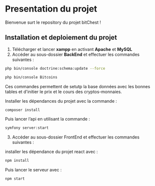 # Presentation du projet 

Bienvenue surt le repository du projet bitChest ! 

## Installation et deploiement du projet 

1) Télécharger et lancer **xampp** en activant **Apache** et **MySQL**  
2) Accéder au sous-dossier **BackEnd** et effectuer les commandes suivantes :   
```bash
php bin/console doctrine:schema:update --force
```
```bash
php bin/console Bitcoins
```
Ces commandes permettent de setutp la base données avec les bonnes tables et d'initier le prix et le cours des cryptos-monnaies.

Installer les dépendances du projet avec la commande : 
```bash
composer install
```
Puis lancer l’api en utilisant la commande : 
```bash
symfony server:start
```

3) Accéder au sous-dossier FrontEnd et effectuer les commandes suivantes :

installer les dépendance du projet react avec : 
```bash
npm install 
```
Puis lancer le serveur avec : 
```bash
npm start
```
